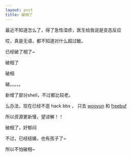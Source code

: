 ```yaml
---
layout: post
title: 破相了
---
```


最近不知道怎么了，得了急性湿疹，医生给我说是变态反应  

哎，真是无语，都不知道对什么超过敏。  

已经破了相了~   

破相了  

破相  

破。。。。。  

新增了部分shell，不过都比较老。  

么办法，现在已经不逛 hack bbs ， 只去 [wooyun](http://zone.wooyun.org) 和 [freebuf](http://www.freebuf.com)  

所以资源更新慢，望谅解！！  

破相了，好郁闷  
  

  


  


  


  


  


  


  


  


  


  


  


  


  


  


  


  


  
  
不过，已经结婚，也有孩子了~  

所以不怕破相~  


